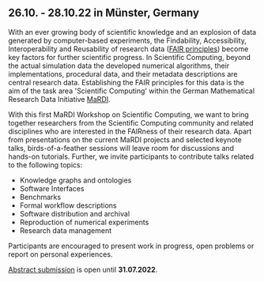 <!--
.. title: 1st MaRDI Workshop on Scientific Computing
.. slug: index
.. date: 2022-03-02 14:46:31 UTC+01:00
.. tags:
.. category:
.. link:
.. description:
.. type: text
.. pagekind: main_index
-->

## 26.10. - 28.10.22 in Münster, Germany

With an ever growing body of scientific knowledge and an explosion of data generated by computer-based experiments, the Findability, Accessibility, Interoperability and Reusability of research data ([FAIR principles](https://www.go-fair.org/fair-principles/)) become key factors for further scientific progress. In Scientific Computing, beyond the actual simulation data the developed numerical algorithms, their implementations, procedural data, and their metadata descriptions are central research data. Establishing the FAIR principles for this data is the aim of the task area 'Scientific Computing' within the German Mathematical Research Data Initiative [MaRDI](https://www.mardi4nfdi.de/).

With this first MaRDI Workshop on Scientific Computing, we want to bring together researchers from the Scientific Computing community and related disciplines who are interested in the FAIRness of their research data. Apart from presentations on the current MaRDI projects and selected keynote talks, birds-of-a-feather sessions will leave room for discussions and hands-on tutorials. Further, we invite participants to contribute talks related to the following topics:

- Knowledge graphs and ontologies
- Software Interfaces
- Benchmarks
- Formal workflow descriptions
- Software distribution and archival
- Reproduction of numerical experiments
- Research data management

Participants are encouraged to present work in progress, open problems or report on personal experiences.

[Abstract submission](/participate) is open until **31.07.2022**.
